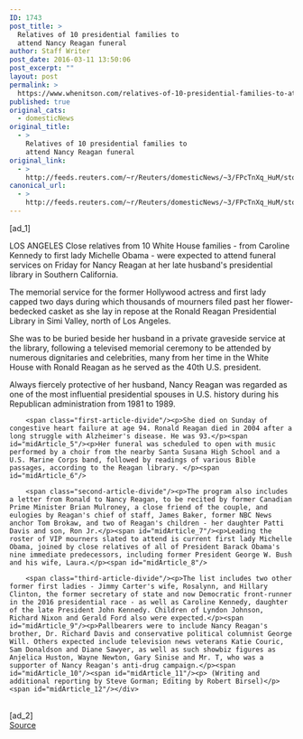 ```yaml
---
ID: 1743
post_title: >
  Relatives of 10 presidential families to
  attend Nancy Reagan funeral
author: Staff Writer
post_date: 2016-03-11 13:50:06
post_excerpt: ""
layout: post
permalink: >
  https://www.whenitson.com/relatives-of-10-presidential-families-to-attend-nancy-reagan-funeral/
published: true
original_cats:
  - domesticNews
original_title:
  - >
    Relatives of 10 presidential families to
    attend Nancy Reagan funeral
original_link:
  - >
    http://feeds.reuters.com/~r/Reuters/domesticNews/~3/FPcTnXq_HuM/story01.htm
canonical_url:
  - >
    http://feeds.reuters.com/~r/Reuters/domesticNews/~3/FPcTnXq_HuM/story01.htm
---
```

 [ad_1]
<br><div id="articleText">
<span id="midArticle_start"/>

<span id="midArticle_0"/><span class="focusParagraph" readability="4"><p><span class="articleLocation">LOS ANGELES</span> Close relatives from 10 White House families - from Caroline Kennedy to first lady Michelle Obama - were expected to attend funeral services on Friday for Nancy Reagan at her late husband's presidential library in Southern California.</p></span><span id="midArticle_1"/><p>The memorial service for the former Hollywood actress and first lady capped two days during which thousands of mourners filed past her flower-bedecked casket as she lay in repose at the Ronald Reagan Presidential Library in Simi Valley, north of Los Angeles.</p><span id="midArticle_2"/><p>She was to be buried beside her husband in a private graveside service at the library, following a televised memorial ceremony to be attended by numerous dignitaries and celebrities, many from her time in the White House with Ronald Reagan as he served as the 40th U.S. president.</p><span id="midArticle_3"/><p>Always fiercely protective of her husband, Nancy Reagan was regarded as one of the most influential presidential spouses in U.S. history during his Republican administration from 1981 to 1989.</p><span id="midArticle_4"/>
        
        <span class="first-article-divide"/><p>She died on Sunday of congestive heart failure at age 94. Ronald Reagan died in 2004 after a long struggle with Alzheimer's disease. He was 93.</p><span id="midArticle_5"/><p>Her funeral was scheduled to open with music performed by a choir from the nearby Santa Susana High School and a U.S. Marine Corps band, followed by readings of various Bible passages, according to the Reagan library. </p><span id="midArticle_6"/>
        
        <span class="second-article-divide"/><p>The program also includes a letter from Ronald to Nancy Reagan, to be recited by former Canadian Prime Minister Brian Mulroney, a close friend of the couple, and eulogies by Reagan's chief of staff, James Baker, former NBC News anchor Tom Brokaw, and two of Reagan's children - her daughter Patti Davis and son, Ron Jr.</p><span id="midArticle_7"/><p>Leading the roster of VIP mourners slated to attend is current first lady Michelle Obama, joined by close relatives of all of President Barack Obama's nine immediate predecessors, including former President George W. Bush and his wife, Laura.</p><span id="midArticle_8"/>
        
        <span class="third-article-divide"/><p>The list includes two other former first ladies - Jimmy Carter's wife, Rosalynn, and Hillary Clinton, the former secretary of state and now Democratic front-runner in the 2016 presidential race - as well as Caroline Kennedy, daughter of the late President John Kennedy. Children of Lyndon Johnson, Richard Nixon and Gerald Ford also were expected.</p><span id="midArticle_9"/><p>Pallbearers were to include Nancy Reagan's brother, Dr. Richard Davis and conservative political columnist George Will. Others expected include television news veterans Katie Couric, Sam Donaldson and Diane Sawyer, as well as such showbiz figures as Anjelica Huston, Wayne Newton, Gary Sinise and Mr. T, who was a supporter of Nancy Reagan's anti-drug campaign.</p><span id="midArticle_10"/><span id="midArticle_11"/><p> (Writing and additional reporting by Steve Gorman; Editing by Robert Birsel)</p><span id="midArticle_12"/></div>
<br>[ad_2]
<br><a href="http://feeds.reuters.com/~r/Reuters/domesticNews/~3/FPcTnXq_HuM/story01.htm">Source </a>